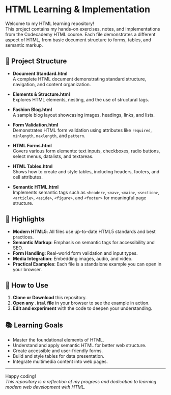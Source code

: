 # HTML Learning & Implementation

Welcome to my HTML learning repository!  
This project contains my hands-on exercises, notes, and implementations from the Codecademy HTML course. Each file demonstrates a different aspect of HTML, from basic document structure to forms, tables, and semantic markup.

## 📁 Project Structure

- **Document Standard.html**  
  A complete HTML document demonstrating standard structure, navigation, and content organization.

- **Elements & Structure.html**  
  Explores HTML elements, nesting, and the use of structural tags.

- **Fashion Blog.html**  
  A sample blog layout showcasing images, headings, links, and lists.

- **Form Validation.html**  
  Demonstrates HTML form validation using attributes like `required`, `minlength`, `maxlength`, and `pattern`.

- **HTML Forms.html**  
  Covers various form elements: text inputs, checkboxes, radio buttons, select menus, datalists, and textareas.

- **HTML Tables.html**  
  Shows how to create and style tables, including headers, footers, and cell attributes.

- **Semantic HTML.html**  
  Implements semantic tags such as `<header>`, `<nav>`, `<main>`, `<section>`, `<article>`, `<aside>`, `<figure>`, and `<footer>` for meaningful page structure.

## 🚀 Highlights

- **Modern HTML5**: All files use up-to-date HTML5 standards and best practices.
- **Semantic Markup**: Emphasis on semantic tags for accessibility and SEO.
- **Form Handling**: Real-world form validation and input types.
- **Media Integration**: Embedding images, audio, and video.
- **Practical Examples**: Each file is a standalone example you can open in your browser.

## 🌟 How to Use

1. **Clone or Download** this repository.
2. **Open any `.html` file** in your browser to see the example in action.
3. **Edit and experiment** with the code to deepen your understanding.

## 📚 Learning Goals

- Master the foundational elements of HTML.
- Understand and apply semantic HTML for better web structure.
- Create accessible and user-friendly forms.
- Build and style tables for data presentation.
- Integrate multimedia content into web pages.

---

Happy coding!  
*This repository is a reflection of my progress and dedication to learning modern web development with HTML.*
